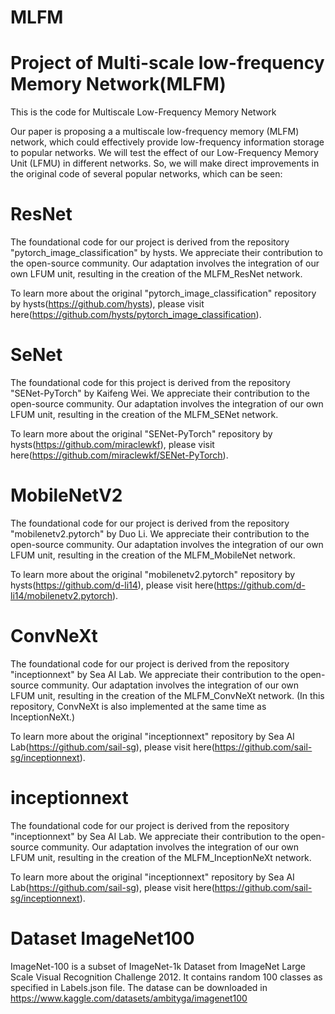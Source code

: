 # MLFM
# Project of Multi-scale low-frequency Memory Network(MLFM)

This is the code for Multiscale Low-Frequency Memory Network

Our paper is proposing a a multiscale low-frequency memory (MLFM) network, which could effectively provide low-frequency information storage to popular networks. We will test the effect of our Low-Frequency Memory Unit (LFMU) in different networks. So, we will make direct improvements in the original code of several popular networks, which can be seen:

# ResNet
The foundational code for our project is derived from the repository "pytorch_image_classification" by hysts. We appreciate their contribution to the open-source community. Our adaptation involves the integration of our own LFUM unit, resulting in the creation of the MLFM_ResNet network.

To learn more about the original "pytorch_image_classification" repository by hysts(https://github.com/hysts), please visit here(https://github.com/hysts/pytorch_image_classification).

# SeNet
The foundational code for this project is derived from the repository "SENet-PyTorch" by Kaifeng Wei. We appreciate their contribution to the open-source community. Our adaptation involves the integration of our own LFUM unit, resulting in the creation of the MLFM_SENet network.

To learn more about the original "SENet-PyTorch" repository by hysts(https://github.com/miraclewkf), please visit here(https://github.com/miraclewkf/SENet-PyTorch).

# MobileNetV2
The foundational code for our project is derived from the repository "mobilenetv2.pytorch" by Duo Li. We appreciate their contribution to the open-source community. Our adaptation involves the integration of our own LFUM unit, resulting in the creation of the MLFM_MobileNet network.

To learn more about the original "mobilenetv2.pytorch" repository by hysts(https://github.com/d-li14), please visit here(https://github.com/d-li14/mobilenetv2.pytorch).

# ConvNeXt
The foundational code for our project is derived from the repository "inceptionnext" by Sea AI Lab. We appreciate their contribution to the open-source community. Our adaptation involves the integration of our own LFUM unit, resulting in the creation of the MLFM_ConvNeXt network. (In this repository, ConvNeXt is also implemented at the same time as InceptionNeXt.)

To learn more about the original "inceptionnext" repository by Sea AI Lab(https://github.com/sail-sg), please visit here(https://github.com/sail-sg/inceptionnext).

# inceptionnext
The foundational code for our project is derived from the repository "inceptionnext" by Sea AI Lab. We appreciate their contribution to the open-source community. Our adaptation involves the integration of our own LFUM unit, resulting in the creation of the MLFM_InceptionNeXt network.

To learn more about the original "inceptionnext" repository by Sea AI Lab(https://github.com/sail-sg), please visit here(https://github.com/sail-sg/inceptionnext).

# Dataset ImageNet100
ImageNet-100 is a subset of ImageNet-1k Dataset from ImageNet Large Scale Visual Recognition Challenge 2012. It contains random 100 classes as specified in Labels.json file. The datase can be downloaded in https://www.kaggle.com/datasets/ambityga/imagenet100
